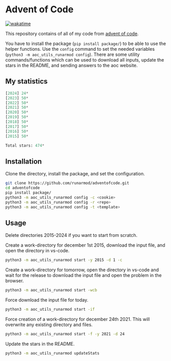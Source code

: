 # Advent of Code

[![wakatime](https://wakatime.com/badge/user/4196dd87-492b-41f6-b435-4745a3d9200d/project/e525481b-ae87-4c3d-8306-fdc04898c825.svg)](https://wakatime.com/badge/user/4196dd87-492b-41f6-b435-4745a3d9200d/project/e525481b-ae87-4c3d-8306-fdc04898c825)

This repository contains of all of my code from [advent of code](https://adventofcode.com/).

You have to install the package (`pip install package/`) to be able to use the helper functions. Use the `config` command to set the needed variables (`python3 -m aoc_utils_runarmod config`). There are some utility commands/functions which can be used to download all inputs, update the stars in the README, and sending answers to the aoc website.

## My statistics

<!-- START STATS -->
```py
[2024] 24*
[2023] 50*
[2022] 50*
[2021] 50*
[2020] 50*
[2019] 50*
[2018] 50*
[2017] 50*
[2016] 50*
[2015] 50*

Total stars: 474*
```
<!-- END STATS -->

## Installation

Clone the directory, install the package, and set the configuration.

```bash
git clone https://github.com/runarmod/adventofcode.git
cd adventofcode
pip install package/
python3 -m aoc_utils_runarmod config -c <cookie>
python3 -m aoc_utils_runarmod config -r <repo>
python3 -m aoc_utils_runarmod config -t <template>
```

## Usage

Delete directories 2015-2024 if you want to start from scratch.

Create a work-directory for december 1st 2015, download the input file, and open the directory in vs-code.

```bash
python3 -m aoc_utils_runarmod start -y 2015 -d 1 -c
```

Create a work-directory for tomorrow, open the directory in vs-code and wait for the release to download the input file and open the problem in the browser.

```bash
python3 -m aoc_utils_runarmod start -wcb
```

Force download the input file for today.

```bash
python3 -m aoc_utils_runarmod start -if
```

Force creation of a work-directory for december 24th 2021. This will overwrite any existing directory and files.

```bash
python3 -m aoc_utils_runarmod start -f -y 2021 -d 24
```

Update the stars in the README.

```bash
python3 -m aoc_utils_runarmod updateStats
```
